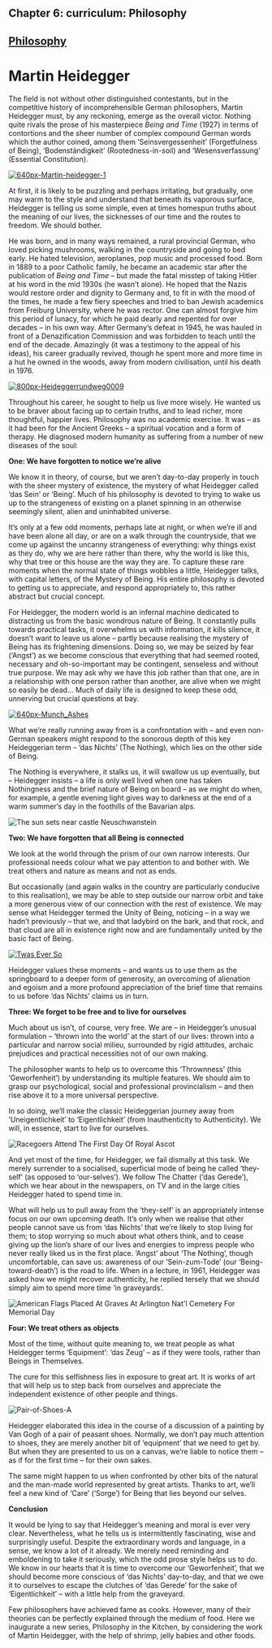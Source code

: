 Chapter  6: curriculum: Philosophy
---------------------------------

[Philosophy](../category/curriculum/philosophy/index.html)
----------------------------------------------------------

Martin Heidegger
================

The field is not without other distinguished contestants, but in the competitive history of incomprehensible German philosophers, Martin Heidegger must, by any reckoning, emerge as the overall victor. Nothing quite rivals the prose of his masterpiece *Being and Time* (1927) in terms of contortions and the sheer number of complex compound German words which the author coined, among them ‘Seinsvergessenheit’ (Forgetfulness of Being), ‘Bodenständigkeit’ (Rootedness-in-soil) and ‘Wesensverfassung’ (Essential Constitution).

[![640px-Martin-heidegger-1](http://i0.wp.com/www.thebookoflife.org/wp-content/uploads/2014/11/640px-Martin-heidegger-1.jpg?resize=635%2C476)](http://i0.wp.com/www.thebookoflife.org/wp-content/uploads/2014/11/640px-Martin-heidegger-1.jpg)

<span class="s1">At first, it is likely to be puzzling and perhaps irritating, but gradually, one may warm to the style and understand that beneath its vaporous surface, Heidegger is telling us some simple, even at times homespun truths about the meaning of our lives, the sicknesses of our time and the routes to freedom. We should bother.</span>

<span class="s1">He was born, and in many ways remained, a rural provincial German, who loved picking mushrooms, walking in the countryside and going to bed early. He hated television, aeroplanes, pop music and processed food. Born in 1889 to a poor Catholic family, he became an academic star after the publication of *Being and Time* – but made the fatal misstep of taking Hitler at his word in the mid 1930s (he wasn’t alone). He hoped that the Nazis would restore order and dignity to Germany and, to fit in with the mood of the times, he made a few fiery speeches and tried to ban Jewish academics from Freiburg University, where he was rector. One can almost forgive him this period of lunacy, for which he paid dearly and repented for over decades – in his own way. After Germany’s defeat in 1945, he was hauled in front of a Denazification Commission and was forbidden to teach until the end of the decade. Amazingly (it was a testimony to the appeal of his ideas), his career gradually revived, though he spent more and more time in a hut he owned in the woods, away from modern civilisation, until his death in 1976.</span>

[![800px-Heideggerrundweg0009](http://i1.wp.com/www.thebookoflife.org/wp-content/uploads/2014/11/800px-Heideggerrundweg0009.jpg?resize=635%2C414)](http://i0.wp.com/www.thebookoflife.org/wp-content/uploads/2014/11/800px-Heideggerrundweg0009.jpg)

<span class="s1">Throughout his career, he sought to help us live more wisely. He wanted us to be braver about facing up to certain truths, and to lead richer, more thoughtful, happier lives. Philosophy was no academic exercise. It was – as it had been for the Ancient Greeks – a spiritual vocation and a form of therapy. He diagnosed modern humanity as suffering from a number of new diseases of the soul:</span>

**<span class="s1">One: We have forgotten to notice we’re alive</span>**

<span class="s1">We know it in theory, of course, but we aren’t day-to-day properly in touch with the sheer mystery of existence, the mystery of what Heidegger called ‘das Sein’ or ‘Being’. Much of his philosophy is devoted to trying to wake us up to the strangeness of existing on a planet spinning in an otherwise seemingly silent, alien and uninhabited universe.</span>

<span class="s1">It’s only at a few odd moments, perhaps late at night, or when we’re ill and have been alone all day, or are on a walk through the countryside, that we come up against the uncanny strangeness of everything: why things exist as they do, why we are here rather than there, why the world is like this, why that tree or this house are the way they are. To capture these rare moments when the normal state of things wobbles a little, Heidegger talks, with capital letters, of the Mystery of Being. His entire philosophy is devoted to getting us to appreciate, and respond appropriately to, this rather abstract but crucial concept.</span>

<span class="s1">For Heidegger, the modern world is an infernal machine dedicated to distracting us from the basic wondrous nature of Being. It constantly pulls towards practical tasks, it overwhelms us with information, it kills silence, it doesn’t want to leave us alone – partly because realising the mystery of Being has its frightening dimensions. Doing so, we may be seized by fear (‘Angst’) as we become conscious that everything that had seemed rooted, necessary and oh-so-important may be contingent, senseless and without true purpose. We may ask why we have this job rather than that one, are in a relationship with one person rather than another, are alive when we might so easily be dead… Much of daily life is designed to keep these odd, unnerving but crucial questions at bay.</span>

[![640px-Munch\_Ashes](http://i1.wp.com/www.thebookoflife.org/wp-content/uploads/2014/11/640px-Munch_Ashes.jpg?resize=635%2C465)](http://i1.wp.com/www.thebookoflife.org/wp-content/uploads/2014/11/640px-Munch_Ashes.jpg)

<span class="s1">What we’re really running away from is a confrontation with – and even non-German speakers might respond to the sonorous depth of this key Heideggerian term – ‘das Nichts’ (The Nothing), which lies on the other side of Being.</span>

<span class="s1">The Nothing is everywhere, it stalks us, it will swallow us up eventually, but – Heidegger insists – a life is only well lived when one has taken Nothingness and the brief nature of Being on board – as we might do when, for example, a gentle evening light gives way to darkness at the end of a warm summer’s day in the foothills of the Bavarian alps.</span>

![The sun sets near castle Neuschwanstein](http://i0.wp.com/www.thebookoflife.org/wp-content/uploads/2014/09/105953096.jpg)

**<span class="s1">Two: We have forgotten that all Being is connected</span>**

<span class="s1">We look at the world through the prism of our own narrow interests. Our professional needs colour what we pay attention to and bother with. We treat others and nature as means and not as ends.</span>

<span class="s1">But occasionally (and again walks in the country are particularly conducive to this realisation), we may be able to step outside our narrow orbit and take a more generous view of our connection with the rest of existence. We may sense what Heidegger termed the Unity of Being, noticing – in a way we hadn’t previously – that we, and that ladybird on the bark, and that rock, and that cloud are all in existence right now and are fundamentally united by the basic fact of Being.</span>

[![Twas Ever So](http://i0.wp.com/www.thebookoflife.org/wp-content/uploads/2014/11/72985762.jpg?resize=635%2C414)](http://i0.wp.com/www.thebookoflife.org/wp-content/uploads/2014/11/72985762.jpg)

<span class="s1">Heidegger values these moments – and wants us to use them as the springboard to a deeper form of generosity, an overcoming of alienation and egoism and a more profound appreciation of the brief time that remains to us before ‘das Nichts’ claims us in turn.</span>

**<span class="s1">Three: We forget to be free and to live for ourselves</span>**

Much about us isn’t, of course, very free. We are – in Heidegger’s unusual formulation – ‘thrown into the world’ at the start of our lives: thrown into a particular and narrow social milieu, surrounded by rigid attitudes, archaic prejudices and practical necessities not of our own making.

<span class="s1">The philosopher wants to help us to overcome this ‘Thrownness’ (this ‘Geworfenheit’) by understanding its multiple features. We should aim to grasp our psychological, social and professional provincialism – and then rise above it to a more universal perspective.</span>

<span class="s1">In so doing, we’ll make the classic Heideggerian journey away from ‘Uneigentlichkeit’ to ‘Eigentlichkeit’ (from Inauthenticity to Authenticity). We will, in essence, start to live for ourselves.</span>

![Racegoers Attend The First Day Of Royal Ascot](http://i0.wp.com/www.thebookoflife.org/wp-content/uploads/2014/09/146553804.jpg)

<span class="s1">And yet most of the time, for Heidegger, we fail dismally at this task. We merely surrender to a socialised, superficial mode of being he called ‘they-self’ (as opposed to ‘our-selves’). We follow The Chatter (‘das Gerede’), which we hear about in the newspapers, on TV and in the large cities Heidegger hated to spend time in.</span>

<span class="s1">What will help us to pull away from the ‘they-self’ is an appropriately intense focus on our own upcoming death. It’s only when we realise that other people cannot save us from ‘das Nichts’ that we’re likely to stop living for them; to stop worrying so much about what others think, and to cease giving up the lion’s share of our lives and energies to impress people who never really liked us in the first place. ‘Angst’ about ‘The Nothing’, though uncomfortable, can save us: awareness of our ‘Sein-zum-Tode’ (our ‘Being-toward-death’) is the road to life. When in a lecture, in 1961, Heidegger was asked how we might recover authenticity, he replied tersely that we should simply aim to spend more time ‘in graveyards’.</span>

![American Flags Placed At Graves At Arlington Nat'l Cemetery For Memorial Day](http://i1.wp.com/www.thebookoflife.org/wp-content/uploads/2014/09/114789661.jpg)

**<span class="s1">Four: We treat others as objects</span>**

<span class="s1">Most of the time, without quite meaning to, we treat people as what Heidegger terms ‘Equipment’: ‘das Zeug’ – as if they were tools, rather than Beings in Themselves.</span>

<span class="s1">The cure for this selfishness lies in exposure to great art. It is works of art that will help us to step back from ourselves and appreciate the independent existence of other people and things.</span>

![Pair-of-Shoes-A](http://i1.wp.com/www.thebookoflife.org/wp-content/uploads/2014/09/Pair-of-Shoes-A.jpg)

Heidegger elaborated this idea in the course of a discussion of a painting by Van Gogh of a pair of peasant shoes. Normally, we don’t pay much attention to shoes, they are merely another bit of ‘equipment’ that we need to get by. But when they are presented to us on a canvas, we’re liable to notice them – as if for the first time – for their own sakes.

<span class="s1">The same might happen to us when confronted by other bits of the natural and the man-made world represented by great artists. Thanks to art, we’ll feel a new kind of ‘Care’ (‘Sorge’) for Being that lies beyond our selves.</span>

**<span class="s1">Conclusion</span>**

<span class="s1">It would be lying to say that Heidegger’s meaning and moral is ever very clear. Nevertheless, what he tells us is intermittently fascinating, wise and surprisingly useful. Despite the extraordinary words and language, in a sense, we know a lot of it already. We merely need reminding and emboldening to take it seriously, which the odd prose style helps us to do. We know in our hearts that it is time to overcome our ‘Geworfenheit’, that we should become more conscious of ‘das Nichts’ day-to-day, and that we owe it to ourselves to escape the clutches of ‘das Gerede’ for the sake of ‘Eigentlichkeit’ – with a little help from the graveyard.</span>

Few philosophers have achieved fame as cooks. However, many of their theories can be perfectly explained through the medium of food. Here we inaugurate a new series, Philosophy in the Kitchen, by considering the work of Martin Heidegger, with the help of shrimp, jelly babies and other foods.

